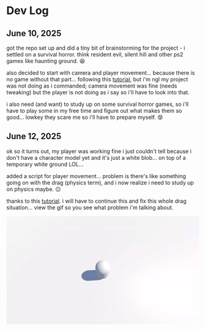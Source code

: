 # Dev Log

## June 10, 2025
got the repo set up and did a tiny bit of brainstorming for the project - i settled on a survival horror. think resident evil, silent hill and other ps2 games like haunting ground. :satisfied:

also decided to start with camera and player movement... because there is no game without that part... following this [tutorial](https://www.youtube.com/watch?v=UCwwn2q4Vys), but i'm ngl my project was not doing as i commanded; camera movement was fine (needs tweaking) but the player is not doing as i say so i'll have to look into that.

i also need (and want) to study up on some survival horror games, so i'll have to play some in my free time and figure out what makes them so good... lowkey they scare me so i'll have to prepare myself. :cold_sweat:

## June 12, 2025
ok so it turns out, my player was working fine i just couldn't tell because i don't have a character model yet and it's just a white blob... on top of a temporary white ground LOL...

added a script for player movement... problem is there's like something going on with the drag (physics term), and i now realize i need to study up on physics maybe. :neutral_face:

thanks to this [tutorial](https://www.youtube.com/watch?v=f473C43s8nE). i will have to continue this and fix this whole drag situation... view the gif so you see what problem i'm talking about.

![White capsule walking on flat white ground, falling off the map](DevLog/Gifs/Jun12_PlayerMovement_BadDrag.gif)